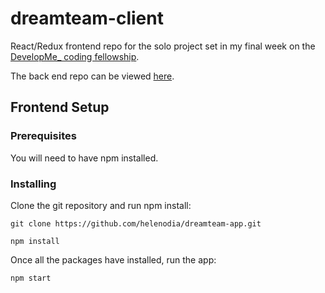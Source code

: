 # dreamteam-client
React/Redux frontend repo for the solo project set in my final week on the [DevelopMe_ coding fellowship](https://developme.training/fellowship/).

The back end repo can be viewed [here](https://github.com/helenodia/dreamteam-api).

## Frontend Setup
### Prerequisites

You will need to have npm installed.

### Installing
Clone the git repository and run npm install:

```git clone https://github.com/helenodia/dreamteam-app.git```

```npm install```

Once all the packages have installed, run the app:

```npm start```

